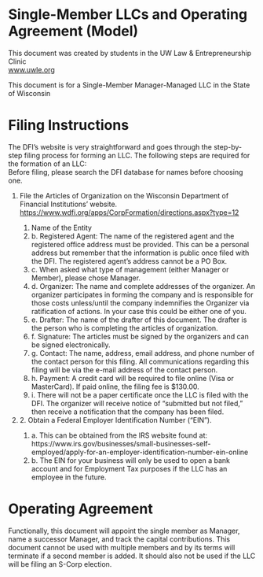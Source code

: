 # Single-Member LLCs and Operating Agreement (Model)
<p>
This document was created by students in the UW Law & Entrepreneurship Clinic</br>
<a href="https://www.uwle.org/">www.uwle.org</a></p>
<p>This document is for a Single-Member Manager-Managed LLC in the State of Wisconsin</p>
<h1>Filing Instructions</h1>
<p>The DFI’s website is very straightforward and goes through the step-by-step filing process for
forming an LLC. The following steps are required for the formation of an LLC:</br>
Before filing, please search the DFI database for names before choosing one.</br>
<ol>
<li>File the Articles of Organization on the Wisconsin Department of Financial Institutions’
website. <a href="https://www.wdfi.org/apps/CorpFormation/directions.aspx?type=12" target="_new">https://www.wdfi.org/apps/CorpFormation/directions.aspx?type=12</a></li>
<ol>
<li>Name of the Entity</li>
<li>b. Registered Agent: The name of the registered agent and the registered office address must be provided. This can be a personal address but remember that the information is public once filed with the DFI. The registered agent’s address cannot be a PO Box.</li>
<li>c. When asked what type of management (either Manager or Member), please chose Manager.</li>
<li>d. Organizer: The name and complete addresses of the organizer. An organizer participates in forming the company and is responsible for those costs unless/until the company indemnifies the Organizer via ratification of actions. In your case this could be either one of you.</li>
<li>e. Drafter: The name of the drafter of this document. The drafter is the person who is completing the articles of organization.</li>
<li>f. Signature: The articles must be signed by the organizers and can be signed electronically.</li>
<li>g. Contact: The name, address, email address, and phone number of the contact person for this filing. All communications regarding this filing will be via the e-mail address of the contact person.</li>
<li>h. Payment: A credit card will be required to file online (Visa or MasterCard). If paid online, the filing fee is $130.00.</li>
<li>i. There will not be a paper certificate once the LLC is filed with the DFI. The organizer will receive notice of “submitted but not filed,” then receive a notification that the company has been filed.</li>
</ol>
<li>2. Obtain a Federal Employer Identification Number (“EIN”).</li>
<ol>
<li>a. This can be obtained from the IRS website found at: https://www.irs.gov/businesses/small-businesses-self-employed/apply-for-an-employer-identification-number-ein-online</li>
<li>b. The EIN for your business will only be used to open a bank account and for Employment Tax purposes if the LLC has an employee in the future.</li>
</ol></ol>
</p>
<h1>Operating Agreement</h1>
<p>Functionally, this document will appoint the single member as Manager, name a successor Manager, and track the capital contributions. This document cannot be used with multiple members and by its terms will terminate if a second member is added. It should also not be used if the LLC will be filing an S-Corp election.</p>
